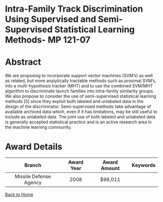 
Intra-Family Track Discrimination Using Supervised and Semi-Supervised Statistical Learning Methods- MP 121-07
==============================================================================================================

# Abstract


We are proposing to incorporate support vector machines (SVM’s) as well as related, but more analytically tractable methods such as proximal SVM’s, into a multi-hypothesis tracker (MHT) and to use the combined SVM/MHT algorithm to discriminate launch families into intra-family similarity groups.  We also propose to consider the use of semi-supervised statistical learning methods [5] since they exploit both labeled and unlabeled data in the design of the discriminator.  Semi-supervised methods take advantage of available archived data which, even if it has limitations, may be still useful to include as unlabeled data.  The joint use of both labeled and unlabeled data is generally accepted statistical practice and is an active research area in the machine learning community.  

# Award Details

|Branch|Award Year|Award Amount|Keywords|
| :---: | :---: | :---: | :---: |
|Missile Defense Agency|2008|$98,011||
  
  


[Back to Home](https://github.com/chrischow/dod_sbir_awards/Reports/CC/#1131)